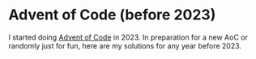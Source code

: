# Advent of Code (before 2023)


I started doing [Advent of Code](https://adventofcode.com) in 2023. In preparation for a new AoC or randomly just for
fun, here are my solutions for any year before 2023.
